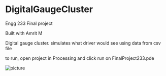 # DigitalGaugeCluster
Engg 233 Final project

Built with Amrit M

Digital gauge cluster.
simulates what driver would see using data from csv file

to run, open project in Processing and click run on FinalProject233.pde

![picture](eng233Finalproj.PNG)
